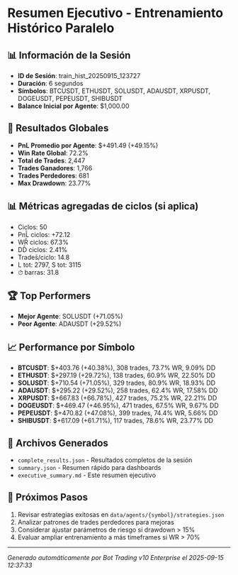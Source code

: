 # Resumen Ejecutivo - Entrenamiento Histórico Paralelo

## 📊 Información de la Sesión
- **ID de Sesión**: train_hist_20250915_123727
- **Duración**: 6 segundos
- **Símbolos**: BTCUSDT, ETHUSDT, SOLUSDT, ADAUSDT, XRPUSDT, DOGEUSDT, PEPEUSDT, SHIBUSDT
- **Balance Inicial por Agente**: $1,000.00

## 🎯 Resultados Globales
- **PnL Promedio por Agente**: $+491.49 (+49.15%)
- **Win Rate Global**: 72.2%
- **Total de Trades**: 2,447
- **Trades Ganadores**: 1,766
- **Trades Perdedores**: 681
- **Max Drawdown**: 23.77%

## 📊 Métricas agregadas de ciclos (si aplica)
- Ciclos: 50
- PnL̄ ciclos: +72.12
- WR̄ ciclos: 67.3%
- DD̄ ciclos: 2.41%
- Trades̄/ciclo: 14.8
- L tot: 2797, S tot: 3115
- ⏱̄ barras: 31.8


## 🏆 Top Performers
- **Mejor Agente**: SOLUSDT (+71.05%)
- **Peor Agente**: ADAUSDT (+29.52%)

## 📈 Performance por Símbolo
- **BTCUSDT**: $+403.76 (+40.38%), 308 trades, 73.7% WR, 9.09% DD
- **ETHUSDT**: $+297.19 (+29.72%), 138 trades, 60.9% WR, 22.50% DD
- **SOLUSDT**: $+710.54 (+71.05%), 329 trades, 80.9% WR, 18.93% DD
- **ADAUSDT**: $+295.22 (+29.52%), 258 trades, 62.4% WR, 17.58% DD
- **XRPUSDT**: $+667.83 (+66.78%), 427 trades, 75.2% WR, 22.21% DD
- **DOGEUSDT**: $+469.47 (+46.95%), 471 trades, 67.5% WR, 9.67% DD
- **PEPEUSDT**: $+470.82 (+47.08%), 399 trades, 74.4% WR, 5.66% DD
- **SHIBUSDT**: $+617.09 (+61.71%), 117 trades, 78.6% WR, 23.77% DD

## 📁 Archivos Generados
- `complete_results.json` - Resultados completos de la sesión
- `summary.json` - Resumen rápido para dashboards
- `executive_summary.md` - Este resumen ejecutivo

## 🎯 Próximos Pasos
1. Revisar estrategias exitosas en `data/agents/{symbol}/strategies.json`
2. Analizar patrones de trades perdedores para mejoras
3. Considerar ajustar parámetros de riesgo si drawdown > 15%
4. Evaluar ampliar entrenamiento a más timeframes si WR > 70%

---
*Generado automáticamente por Bot Trading v10 Enterprise el 2025-09-15 12:37:33*
